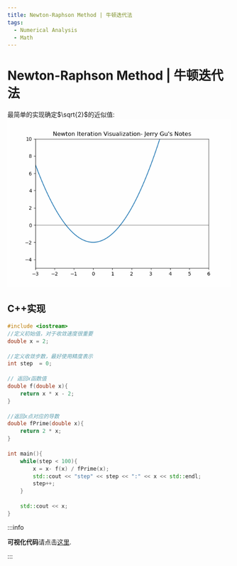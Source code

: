 ```yaml
---
title: Newton-Raphson Method | 牛顿迭代法
tags:
  - Numerical Analysis
  - Math
---
```

# Newton-Raphson Method | 牛顿迭代法

最简单的实现确定$\sqrt{2}$的近似值:  
![](./newton_iteration.gif)

## C++实现

```cpp
#include <iostream>
//定义初始值，对于收敛速度很重要
double x = 2;

//定义收敛步数，最好使用精度表示
int step  = 0;

// 返回x函数值
double f(double x){
    return x * x - 2;
}

//返回x点对应的导数
double fPrime(double x){
    return 2 * x;
}

int main(){
    while(step < 100){
        x = x- f(x) / fPrime(x);
        std::cout << "step" << step << ":" << x << std::endl;
        step++;
    }

    std::cout << x;
}
```

:::info

**可视化代码**请点击[这里](./Visualization.py).

:::